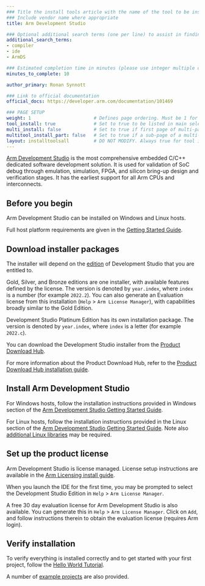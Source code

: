 ```yaml
---
### Title the install tools article with the name of the tool to be installed
### Include vendor name where appropriate
title: Arm Development Studio

### Optional additional search terms (one per line) to assist in finding the article
additional_search_terms:
- compiler
- ide
- ArmDS

### Estimated completion time in minutes (please use integer multiple of 5)
minutes_to_complete: 10

author_primary: Ronan Synnott

### Link to official documentation
official_docs: https://developer.arm.com/documentation/101469

### PAGE SETUP
weight: 1                       # Defines page ordering. Must be 1 for first (or only) page.
tool_install: true              # Set to true to be listed in main selection page, else false
multi_install: false            # Set to true if first page of multi-page article, else false
multitool_install_part: false   # Set to true if a sub-page of a multi-page article, else false
layout: installtoolsall         # DO NOT MODIFY. Always true for tool install articles
---
```

[Arm Development Studio](https://developer.arm.com/Tools%20and%20Software/Arm%20Development%20Studio) is the most comprehensive embedded C/C++ dedicated software development solution. It is used for validation of SoC debug through emulation, simulation, FPGA, and silicon bring-up design and verification stages. It has the earliest support for all Arm CPUs and interconnects.

## Before you begin

Arm Development Studio can be installed on Windows and Linux hosts.

Full host platform requirements are given in the [Getting Started Guide](https://developer.arm.com/documentation/101469/latest/Installing-and-configuring-Arm-Development-Studio/Hardware-and-host-platform-requirements).

## Download installer packages

The installer will depend on the [edition](https://developer.arm.com/Tools%20and%20Software/Arm%20Development%20Studio#Editions) of Development Studio that you are entitled to. 

Gold, Silver, and Bronze editions are one installer, with available features defined by the license. The version is denoted by `year.index`, where `index` is a number (for example `2022.2`). You can also generate an Evaluation license from this installation (`Help` > `Arm License Manager`), with capabilities broadly similar to the Gold Edition.

Development Studio Platinum Edition has its own installation package. The version is denoted by `year.index`, where `index` is a letter (for example `2022.c`).

You can download the Development Studio installer from the [Product Download Hub](https://developer.arm.com/downloads). 

For more information about the Product Download Hub, refer to the [Product Download Hub installation guide](../pdh).

## Install Arm Development Studio

For Windows hosts, follow the installation instructions provided in Windows section of the [Arm Development Studio Getting Started Guide](https://developer.arm.com/documentation/101469/latest/Installing-and-configuring-Arm-Development-Studio/Installing-on-Windows).

For Linux hosts, follow the installation instructions provided in the Linux section of the [Arm Development Studio Getting Started Guide](https://developer.arm.com/documentation/101469/latest/Installing-and-configuring-Arm-Development-Studio/Installing-on-Linux). Note also [additional Linux libraries](https://developer.arm.com/documentation/101469/latest/Installing-and-configuring-Arm-Development-Studio/Additional-Linux-libraries) may be required.

## Set up the product license

Arm Development Studio is license managed. License setup instructions are available in the [Arm Licensing install guide](../license/).

When you launch the IDE for the first time, you may be prompted to select the Development Studio Edition in `Help` > `Arm License Manager`.

A free 30 day evaluation license for Arm Development Studio is also available. You can generate this in `Help` > `Arm License Manager`. Click on `Add`, and follow instructions therein to obtain the evaluation license (requires Arm login).

## Verify installation

To verify everything is installed correctly and to get started with your first project, follow the [Hello World Tutorial](https://developer.arm.com/documentation/101469/latest/Tutorials/Tutorial--Hello-World).

A number of [example projects](https://developer.arm.com/documentation/101469/latest/Projects-and-examples-in-Arm-Development-Studio/Examples-provided-with-Arm-Development-Studio) are also provided.
